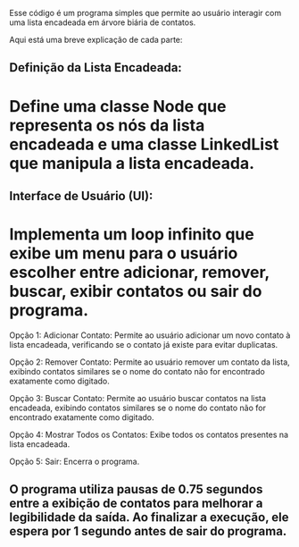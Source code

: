 Esse código é um programa simples que permite ao usuário interagir com uma lista encadeada em árvore biária de contatos. 

Aqui está uma breve explicação de cada parte:

## Definição da Lista Encadeada: 
# Define uma classe Node que representa os nós da lista encadeada e uma classe LinkedList que manipula a lista encadeada.

## Interface de Usuário (UI): 
# Implementa um loop infinito que exibe um menu para o usuário escolher entre adicionar, remover, buscar, exibir contatos ou sair do programa.

Opção 1: Adicionar Contato: Permite ao usuário adicionar um novo contato à lista encadeada, verificando se o contato já existe para evitar duplicatas.

Opção 2: Remover Contato: Permite ao usuário remover um contato da lista, exibindo contatos similares se o nome do contato não for encontrado exatamente como digitado.

Opção 3: Buscar Contato: Permite ao usuário buscar contatos na lista encadeada, exibindo contatos similares se o nome do contato não for encontrado exatamente como digitado.

Opção 4: Mostrar Todos os Contatos: Exibe todos os contatos presentes na lista encadeada.

Opção 5: Sair: Encerra o programa.

## O programa utiliza pausas de 0.75 segundos entre a exibição de contatos para melhorar a legibilidade da saída. Ao finalizar a execução, ele espera por 1 segundo antes de sair do programa.
